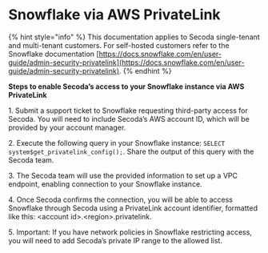 # Snowflake via AWS PrivateLink

{% hint style="info" %}
This documentation applies to Secoda single-tenant and multi-tenant customers. For self-hosted customers refer to the Snowflake documentation [https://docs.snowflake.com/en/user-guide/admin-security-privatelink](https://docs.snowflake.com/en/user-guide/admin-security-privatelink).
{% endhint %}

**Steps to enable Secoda’s access to your Snowflake instance via AWS PrivateLink**

1\. Submit a support ticket to Snowflake requesting third-party access for Secoda. You will need to include Secoda’s AWS account ID, which will be provided by your account manager.

2\. Execute the following query in your Snowflake instance: `SELECT system$get_privatelink_config();`. Share the output of this query with the Secoda team.

3\. The Secoda team will use the provided information to set up a VPC endpoint, enabling connection to your Snowflake instance.

4\. Once Secoda confirms the connection, you will be able to access Snowflake through Secoda using a PrivateLink account identifier, formatted like this: \<account id>.\<region>.privatelink.

5\. Important: If you have network policies in Snowflake restricting access, you will need to add Secoda’s private IP range to the allowed list.
